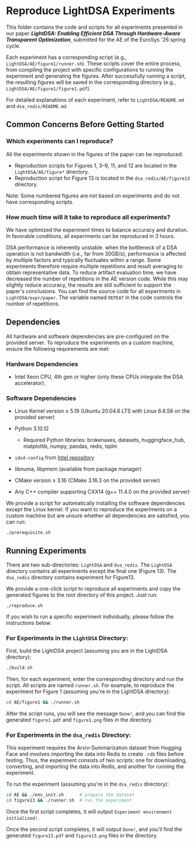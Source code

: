 # Reproduce LightDSA Experiments

This folder contains the code and scripts for all experiments presented in our paper ***LightDSA: Enabling Efficient DSA Through Hardware-Aware Transparent Optimization***, submitted for the AE of the EuroSys '26 spring cycle.

Each experiment has a corresponding script (e.g., `LightDSA/AE/figure1/runner.sh`). These scripts cover the entire process, from compiling the project with specific configurations to running the experiment and generating the figures. After successfully running a script, the resulting figures will be saved in the corresponding directory (e.g., `LightDSA/AE/figure1/figure1.pdf`).

For detailed explanations of each experiment, refer to `LightDSA/README.md` and `dsa_redis/README.md`.



## Common Concerns Before Getting Started

### Which experiments can I reproduce?

All the experiments shown in the figures of the paper can be reproduced:

- Reproduction scripts for Figures 1, 3–9, 11, and 12 are located in the `LightDSA/AE/figure*` directory.
- Reproduction script for Figure 13 is located in the `dsa_redis/AE/figure13` directory.

Note: Some numbered figures are not based on experiments and do not have corresponding scripts.

### How much time will it take to reproduce all experiments?

We have optimized the experiment times to balance accuracy and duration. In favorable conditions, all experiments can be reproduced in 3 hours.

DSA performance is inherently unstable. when the bottleneck of a DSA operation is not bandwidth (i.e., far from 30GB/s), performance is affected by multiple factors and typically fluctuates within a range.
Some experiments therefore require multiple repetitions and result averaging to obtain representative data. To reduce artifact evaluation time, we have decreased the number of repetitions in the AE version code. While this may slightly reduce accuracy, the results are still sufficient to support the paper's conclusions. You can find the source code for all experiments in `LightDSA/expr/paper`. The variable named `REPEAT` in the code controls the number of repetitions.



## Dependencies

All hardware and software dependencies are pre-configured on the provided server. To reproduce the experiments on a custom machine, ensure the following requirements are met:

### Hardware Dependencies

- Intel Xeon CPU, 4th gen or higher (only these CPUs integrate the DSA accelerator).

### Software Dependencies

- Linux Kernel version ≥ 5.19 (Ubuntu 20.04.6 LTS with Linux 6.6.58 on the provided server)
- Python 3.10.12
  - Required Python libraries: brokenaxes, datasets, huggingface_hub, matplotlib, numpy, pandas, redis, tqdm
- `idxd-config` from [Intel repository](https://github.com/intel/idxd-config)

- libnuma, libpmem (available from package manager)

- CMake version ≥ 3.16 (CMake 3.16.3 on the provided server)
- Any C++ compiler supporting CXX14 (g++ 11.4.0 on the provided server)

We provide a script for automatically installing the software dependencies except the Linux kernel.
If you want to reproduce the experiments on a custom machine but are unsure whether all dependencies are satisfied, you can run:
```
./prerequisite.sh
```



## Running Experiments

There are two sub-directories: `LightDSA` and `dsa_redis`. The `LightDSA` directory contains all experiments except the final one (Figure 13). The `dsa_redis` directory contains experiment for Figure13.

We provide a one-click script to reproduce all experiments and copy the generated figures to the root directory of this project. Just run:
```
./reproduce.sh
```

If you wish to run a specific experiment individually, please follow the instructions below.

### For Experiments in the `LightDSA` Directory:

First, build the LightDSA project (assuming you are in the LightDSA directory):

```bash
./build.sh
```

Then, for each experiment, enter the corresponding directory and run the script. All scripts are named `runner.sh`. For example, to reproduce the experiment for Figure 1 (assuming you're in the LightDSA directory):

```bash
cd AE/figure1 && ./runner.sh
```

After the script runs, you will see the message `Done!`, and you can find the generated `figure1.pdf` and `figure1.png` files in the directory.


### For Experiments in the `dsa_redis` Directory:

This experiment requires the Arxiv-Summarization dataset from Hugging Face and involves importing the data into Redis to create `.rdb` files before testing. Thus, the experiment consists of two scripts: one for downloading, converting, and importing the data into Redis, and another for running the experiment.

To run the experiment (assuming you're in the `dsa_redis` directory):

```bash
cd AE && ./env_init.sh      # prepare the dataset
cd figure13 && ./runner.sh  # run the experiment
```

Once the first script completes, it will output `Experiment environment initialized!`.

Once the second script completes, it will output `Done!`, and you'll find the generated `figure13.pdf` and `figure13.png` files in the directory.

